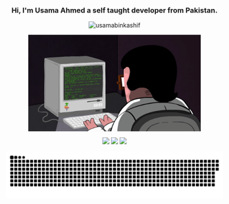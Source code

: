 <h3 align="center">Hi, I'm Usama Ahmed 
a self taught developer from Pakistan.
</h3>
<p align="center"> <img src="https://komarev.com/ghpvc/?username=usamabinkashif&label=Profile%20views&color=0e75b6&style=flat" alt="usamabinkashif" /> </p>
<p align="center">
 <img src="https://github.com/UsamaBinKashif/UsamaBinKashif/blob/main/programming.gif" width="400" align="center" />
</p>


<p align="center">
  <img src="https://github-readme-stats.vercel.app/api?username=usamabinkashif&show_icons=true&locale=en" width="400" />
  <img src="https://github-readme-streak-stats.herokuapp.com/?user=usamabinkashif&" width="400" /> 
  <img src="https://github-readme-stats.vercel.app/api/top-langs?username=usamabinkashif&show_icons=true&locale=en&layout=compact" width="400" />
</p>


<p align="center">
    <img src="https://github.com/UsamaBinKashif/UsamaBinKashif/blob/output/github-contribution-grid-snake.svg"/>
</p>

